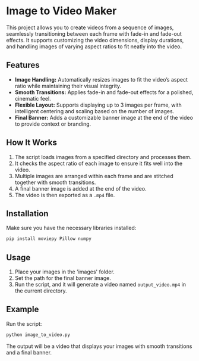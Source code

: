 # Image to Video Maker

This project allows you to create videos from a sequence of images, seamlessly transitioning between each frame with fade-in and fade-out effects. It supports customizing the video dimensions, display durations, and handling images of varying aspect ratios to fit neatly into the video.

## Features
- **Image Handling:** Automatically resizes images to fit the video’s aspect ratio while maintaining their visual integrity.
- **Smooth Transitions:** Applies fade-in and fade-out effects for a polished, cinematic feel.
- **Flexible Layout:** Supports displaying up to 3 images per frame, with intelligent centering and scaling based on the number of images.
- **Final Banner:** Adds a customizable banner image at the end of the video to provide context or branding.

## How It Works
1. The script loads images from a specified directory and processes them.
2. It checks the aspect ratio of each image to ensure it fits well into the video.
3. Multiple images are arranged within each frame and are stitched together with smooth transitions.
4. A final banner image is added at the end of the video.
5. The video is then exported as a `.mp4` file.

## Installation

Make sure you have the necessary libraries installed:

```bash
pip install moviepy Pillow numpy
```

## Usage

1. Place your images in the 'images' folder.
2. Set the path for the final banner image.
3. Run the script, and it will generate a video named `output_video.mp4` in the current directory.

## Example

Run the script:

```bash
python image_to_video.py
```

The output will be a video that displays your images with smooth transitions and a final banner.
